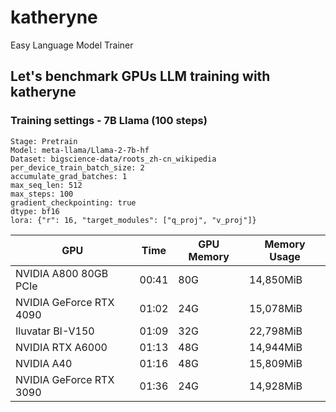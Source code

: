 # katheryne
Easy Language Model Trainer


## Let's benchmark GPUs LLM training with katheryne

### Training settings - 7B Llama (100 steps)
```
Stage: Pretrain
Model: meta-llama/Llama-2-7b-hf
Dataset: bigscience-data/roots_zh-cn_wikipedia
per_device_train_batch_size: 2
accumulate_grad_batches: 1
max_seq_len: 512
max_steps: 100
gradient_checkpointing: true
dtype: bf16
lora: {"r": 16, "target_modules": ["q_proj", "v_proj"]}
```

|              GPU             |  Time   |   GPU Memory   |  Memory Usage  |
|------------------------------|---------|----------------|----------------|
|    NVIDIA A800 80GB PCIe     |  00:41  |      80G       |    14,850MiB   |
|   NVIDIA GeForce RTX 4090    |  01:02  |      24G       |    15,078MiB   |
|      Iluvatar BI-V150        |  01:09  |      32G       |    22,798MiB   |
|       NVIDIA RTX A6000       |  01:13  |      48G       |    14,944MiB   |
|         NVIDIA A40           |  01:16  |      48G       |    15,809MiB   |
|   NVIDIA GeForce RTX 3090    |  01:36  |      24G       |    14,928MiB   |


